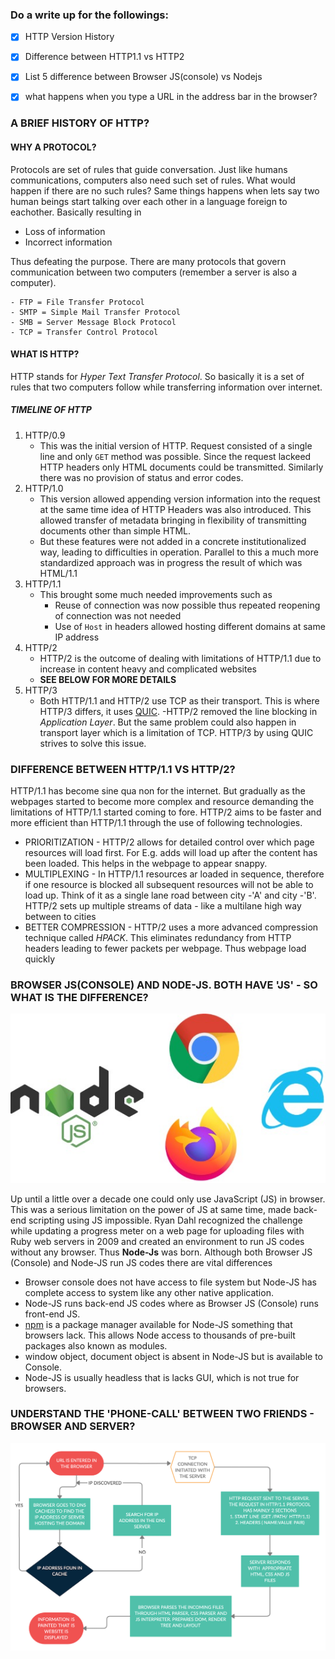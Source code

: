 ### Do a write up for the followings:
- [x] HTTP Version History
- [x] Difference between HTTP1.1 vs HTTP2 
- [x] List 5 difference between Browser JS(console) vs Nodejs
- [x] what happens when you type a URL in the address bar in the browser?


### A BRIEF HISTORY OF HTTP?
#### WHY A PROTOCOL?

Protocols are set of rules that guide conversation. Just like humans communications, computers also need such set of rules. What would happen if there are no such rules? Same things happens when lets say two human beings start talking over each other in a language foreign to eachother. Basically resulting in
- Loss of information
- Incorrect information

Thus defeating the purpose. There are many protocols that govern communication between two computers (remember a server is also a computer).
```
- FTP = File Transfer Protocol
- SMTP = Simple Mail Transfer Protocol
- SMB = Server Message Block Protocol 
- TCP = Transfer Control Protocol
```

#### WHAT IS HTTP?

HTTP stands for *Hyper Text Transfer Protocol*. So basically it is a set of rules that two computers follow while transferring information over internet.

##### TIMELINE OF HTTP

1. HTTP/0.9
   - This was the initial version of HTTP. Request consisted of a single line and only `GET` method was possible. Since the request lackeed HTTP headers only HTML documents could be transmitted. Similarly there was no provision of status and error codes.
2. HTTP/1.0
   - This version allowed appending version information into the request at the same time idea of HTTP Headers was also introduced. This allowed transfer of metadata bringing in flexibility of transmitting documents other than simple HTML.
   - But these features were not added in a concrete institutionalized way, leading to difficulties in operation. Parallel to this a much more standardized approach was in progress the result of which was HTML/1.1
3. HTTP/1.1
   - This brought some much needed improvements such as
      - Reuse of connection was now possible thus repeated reopening of connection was not needed
      - Use of `Host` in headers allowed hosting different domains at same IP address
4. HTTP/2
   - HTTP/2 is the outcome of dealing with limitations of HTTP/1.1 due to increase in content heavy and complicated websites
   - **SEE BELOW FOR MORE DETAILS**
5. HTTP/3
   - Both HTTP/1.1 and HTTP/2 use TCP as their transport. This is where HTTP/3 differs, it uses [QUIC](https://en.wikipedia.org/wiki/QUIC). 
   -HTTP/2 removed the line blocking in *Application Layer*. But the same problem could also happen in transport layer which is a limitation of TCP. HTTP/3 by using QUIC strives to solve this issue.


### DIFFERENCE BETWEEN HTTP/1.1 VS HTTP/2?

HTTP/1.1 has become sine qua non for the internet. But gradually as the webpages started to become more complex and resource demanding the limitations of HTTP/1.1 started coming to fore. HTTP/2 aims to be faster and more efficient than HTTP/1.1 through the use of following technologies.
- PRIORITIZATION - HTTP/2 allows for detailed control over which page resources will load first. For E.g. adds will load up after the content has been loaded. This helps in the webpage to appear snappy.
- MULTIPLEXING - In HTTP/1.1 resources ar loaded in sequence, therefore if one resource is blocked all subsequent resources will not be able to load up. Think of it as a single lane road between city -'A' and city -'B'. HTTP/2 sets up multiple streams of data - like a multilane high way between to cities
- BETTER COMPRESSION - HTTP/2 uses a more advanced compression technique called *HPACK*. This eliminates redundancy from HTTP headers leading to fewer packets per webpage. Thus webpage load quickly




### BROWSER JS(CONSOLE) AND NODE-JS. BOTH HAVE 'JS' - SO WHAT IS THE DIFFERENCE?

![NODE VS BROWSER](image/Img-node-vs-browser.jpg)

Up until a little over a decade one could only use JavaScript (JS) in browser. This was a serious limitation on the power of JS at same time, made back-end scripting using JS impossible. Ryan Dahl recognized the challenge while updating a progress meter on a web page for uploading files with Ruby web servers in 2009 and created an environment to run JS codes without any browser. Thus **Node-Js** was born. Although both Browser JS (Console) and Node-JS run JS codes there are vital differences
- Browser console does not have access to file system but Node-JS has complete access to system like any other native application.
- Node-JS runs back-end JS codes where as Browser JS (Console) runs front-end JS.
- [npm](https://www.npmjs.com/) is a package manager available for Node-JS something that browsers lack. This allows Node access to thousands of pre-built packages also known as modules.
- window object, document object is absent in Node-JS but is available to Console.
- Node-JS is usually headless that is lacks GUI, which is not true for browsers.


### UNDERSTAND THE 'PHONE-CALL' BETWEEN TWO FRIENDS - BROWSER AND SERVER? 
![BROWSER-SERVER-FLOW](image/browser-server-url-flow-copy.jpg)
